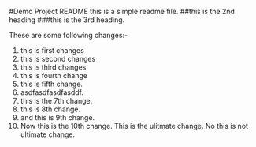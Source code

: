 #Demo Project README
this is a simple readme file.
##this is the 2nd heading
###this is the 3rd heading.

These are some following changes:-
1. this is first changes
2. this is second changes
3. this is third changes
4. this is fourth change
5. this is fifth change.
6. asdfasdfasdfasddf.
7. this is the 7th change.
8.  this is 8th change.
9. and this is 9th  change.
10. Now this is the 10th change.
This is the ulitmate change.
No this is not ultimate change.